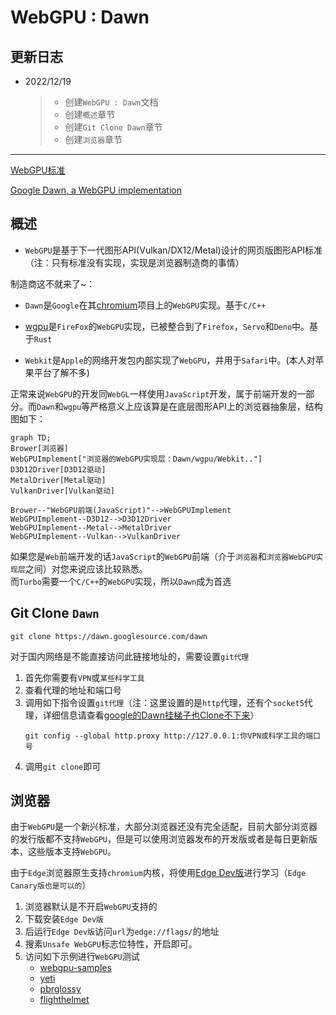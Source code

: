# WebGPU : Dawn

## 更新日志
* 2022/12/19
  >
  >* 创建`WebGPU : Dawn`文档
  >* 创建`概述`章节
  >* 创建`Git Clone Dawn`章节
  >* 创建`浏览器`章节


---

[WebGPU标准](https://www.w3.org/TR/webgpu/)

[Google Dawn, a WebGPU implementation](https://dawn.googlesource.com/dawn/)

## 概述

* `WebGPU`是基于下一代图形API(Vulkan/DX12/Metal)设计的网页版图形API标准（注：只有标准没有实现，实现是浏览器制造商的事情）

制造商这不就来了~：

* `Dawn`是`Google`在其[chromium](https://www.chromium.org/chromium-projects/)项目上的`WebGPU`实现。基于`C/C++`

* [wgpu](https://wgpu.rs/)是`FireFox`的`WebGPU`实现，已被整合到了`Firefox`，`Servo`和`Deno`中。基于`Rust`

* `Webkit`是`Apple`的网络开发包内部实现了`WebGPU`，并用于`Safari`中。(本人对苹果平台了解不多)

正常来说`WebGPU`的开发同`WebGL`一样使用`JavaScript`开发，属于前端开发的一部分。而`Dawn`和`wgpu`等严格意义上应该算是在底层图形API上的浏览器抽象层，结构图如下：

```mermaid
graph TD;
Brower[浏览器]
WebGPUImplement["浏览器的WebGPU实现层：Dawn/wgpu/Webkit.."]
D3D12Driver[D3D12驱动]
MetalDriver[Metal驱动]
VulkanDriver[Vulkan驱动]

Brower--"WebGPU前端(JavaScript)"-->WebGPUImplement
WebGPUImplement--D3D12-->D3D12Driver
WebGPUImplement--Metal-->MetalDriver
WebGPUImplement--Vulkan-->VulkanDriver
```

如果您是`Web`前端开发的话`JavaScript`的`WebGPU`前端（介于`浏览器`和`浏览器WebGPU实现层`之间）对您来说应该比较熟悉。  
而`Turbo`需要一个`C/C++`的`WebGPU`实现，所以`Dawn`成为首选

## Git Clone `Dawn`

```
git clone https://dawn.googlesource.com/dawn
```
对于国内网络是不能直接访问此链接地址的，需要设置`git代理`

1. 首先你需要有`VPN`或`某些科学工具`
2. 查看代理的地址和端口号
3. 调用如下指令设置`git代理`（注：这里设置的是`http`代理，还有个`socket5`代理，详细信息请查看[google的Dawn挂梯子也Clone不下来](https://forum.orillusion.com/topic/78/google%E7%9A%84dawn%E6%8C%82%E6%A2%AF%E5%AD%90%E4%B9%9Fclone%E4%B8%8D%E4%B8%8B%E6%9D%A5)）
    ```CXX
    git config --global http.proxy http://127.0.0.1:你VPN或科学工具的端口号
    ```
4. 调用`git clone`即可

## 浏览器

由于`WebGPU`是一个新兴标准，大部分浏览器还没有完全适配，目前大部分浏览器的发行版都不支持`WebGPU`，但是可以使用浏览器发布的开发版或者是每日更新版本，这些版本支持`WebGPU`。

由于`Edge`浏览器原生支持`chromium`内核，将使用[Edge Dev版](https://www.microsoftedgeinsider.com/en-us/download)进行学习（`Edge Canary版也是可以的`）

1. 浏览器默认是不开启`WebGPU`支持的
2. 下载安装`Edge Dev版`
3. 后运行`Edge Dev版`访问`url`为`edge://flags/`的地址
4. 搜素`Unsafe WebGPU`标志位特性，开启即可。
5. 访问如下示例进行`WebGPU`测试
    * [webgpu-samples](https://austin-eng.com/webgpu-samples)
    * [yeti](https://www.babylonjs.com/demos/yeti/)
    * [pbrglossy](https://www.babylonjs.com/demos/pbrglossy/)
    * [flighthelmet](https://www.babylonjs.com/demos/flighthelmet/)

